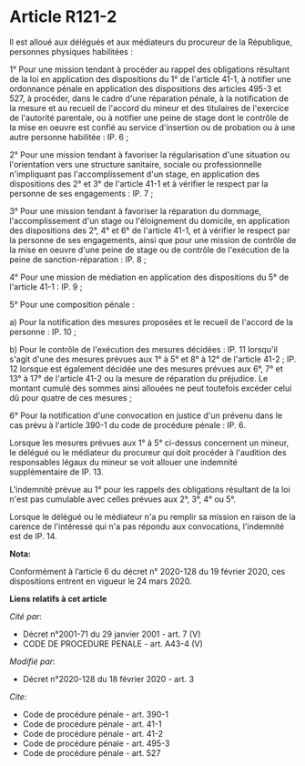 # Article R121-2

Il est alloué aux délégués et aux médiateurs du procureur de la République, personnes physiques habilitées :

1° Pour une mission tendant à procéder au rappel des obligations résultant de la loi en application des dispositions du 1° de
l'article 41-1, à notifier une ordonnance pénale en application des dispositions des articles 495-3 et 527, à procéder, dans
le cadre d'une réparation pénale, à la notification de la mesure et au recueil de l'accord du mineur et des titulaires de
l'exercice de l'autorité parentale, ou à notifier une peine de stage dont le contrôle de la mise en oeuvre est confié au
service d'insertion ou de probation ou à une autre personne habilitée : IP. 6 ;

2° Pour une mission tendant à favoriser la régularisation d'une situation ou l'orientation vers une structure sanitaire,
sociale ou professionnelle n'impliquant pas l'accomplissement d'un stage, en application des dispositions des 2° et 3° de
l'article 41-1 et à vérifier le respect par la personne de ses engagements : IP. 7 ;

3° Pour une mission tendant à favoriser la réparation du dommage, l'accomplissement d'un stage ou l'éloignement du domicile,
en application des dispositions des 2°, 4° et 6° de l'article 41-1, et à vérifier le respect par la personne de ses
engagements, ainsi que pour une mission de contrôle de la mise en oeuvre d'une peine de stage ou de contrôle de l'exécution
de la peine de sanction-réparation : IP. 8 ;

4° Pour une mission de médiation en application des dispositions du 5° de l'article 41-1 : IP. 9 ;

5° Pour une composition pénale :

a) Pour la notification des mesures proposées et le recueil de l'accord de la personne : IP. 10 ;

b) Pour le contrôle de l'exécution des mesures décidées : IP. 11 lorsqu'il s'agit d'une des mesures prévues aux 1° à 5° et 8°
à 12° de l'article 41-2 ; IP. 12 lorsque est également décidée une des mesures prévues aux 6°, 7° et 13° à 17° de l'article
41-2 ou la mesure de réparation du préjudice. Le montant cumulé des sommes ainsi allouées ne peut toutefois excéder celui dû
pour quatre de ces mesures ;

6° Pour la notification d'une convocation en justice d'un prévenu dans le cas prévu à l'article 390-1 du code de procédure
pénale : IP. 6.

Lorsque les mesures prévues aux 1° à 5° ci-dessus concernent un mineur, le délégué ou le médiateur du procureur qui doit
procéder à l'audition des responsables légaux du mineur se voit allouer une indemnité supplémentaire de IP. 13.

L'indemnité prévue au 1° pour les rappels des obligations résultant de la loi n'est pas cumulable avec celles prévues aux 2°,
3°, 4° ou 5°.

Lorsque le délégué ou le médiateur n'a pu remplir sa mission en raison de la carence de l'intéressé qui n'a pas répondu aux
convocations, l'indemnité est de IP. 14.

**Nota:**

Conformément à l’article 6 du décret n° 2020-128 du 19 février 2020, ces dispositions entrent en vigueur le 24 mars 2020.

**Liens relatifs à cet article**

_Cité par_:

  - Décret n°2001-71 du 29 janvier 2001 - art. 7 (V)
  - CODE DE PROCEDURE PENALE - art. A43-4 (V)

_Modifié par_:

  - Décret n°2020-128 du 18 février 2020 - art. 3

_Cite_:

  - Code de procédure pénale - art. 390-1
  - Code de procédure pénale - art. 41-1
  - Code de procédure pénale - art. 41-2
  - Code de procédure pénale - art. 495-3
  - Code de procédure pénale - art. 527

